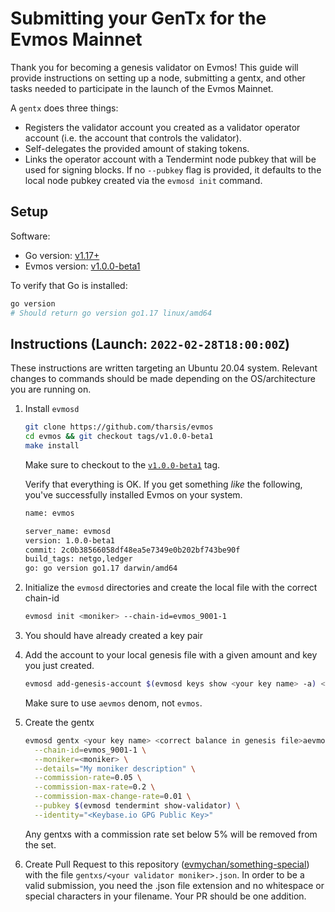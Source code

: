 # Submitting your GenTx for the Evmos Mainnet

Thank you for becoming a genesis validator on Evmos! This guide will provide instructions on setting up a node, submitting a gentx, and other tasks needed to participate in the launch of the Evmos Mainnet.

A `gentx` does three things:

- Registers the validator account you created as a validator operator account (i.e. the account that controls the validator).
- Self-delegates the provided amount of staking tokens.
- Links the operator account with a Tendermint node pubkey that will be used for signing blocks. If no `--pubkey` flag is provided, it defaults to the local node pubkey created via the `evmosd init` command.

## Setup

Software:

- Go version: [v1.17+](https://golang.org/dl/)
- Evmos version: [v1.0.0-beta1](https://github.com/tharsis/evmos/releases)

To verify that Go is installed:

```sh
go version
# Should return go version go1.17 linux/amd64
```

## Instructions (Launch: `2022-02-28T18:00:00Z`)

These instructions are written targeting an Ubuntu 20.04 system. Relevant changes to commands should be made depending on the OS/architecture you are running on.

1. Install `evmosd`

   ```bash
   git clone https://github.com/tharsis/evmos
   cd evmos && git checkout tags/v1.0.0-beta1
   make install
   ```

   Make sure to checkout to the [`v1.0.0-beta1`](https://github.com/tharsis/evmos/releases) tag.

   Verify that everything is OK. If you get something *like* the following, you've successfully installed Evmos on your system.

   ```sh
   name: evmos

   server_name: evmosd
   version: 1.0.0-beta1
   commit: 2c0b38566058df48ea5e7349e0b202bf743be90f
   build_tags: netgo,ledger
   go: go version go1.17 darwin/amd64
   ```

2. Initialize the `evmosd` directories and create the local file with the correct chain-id

   ```bash
   evmosd init <moniker> --chain-id=evmos_9001-1
   ```

3. You should have already created a key pair

4. Add the account to your local genesis file with a given amount and key you just created.

   ```bash
   evmosd add-genesis-account $(evmosd keys show <your key name> -a) <correct balance in genesis file>aevmos
   ```

   Make sure to use `aevmos` denom, not `evmos`.

5. Create the gentx

   ```bash
   evmosd gentx <your key name> <correct balance in genesis file>aevmos \
     --chain-id=evmos_9001-1 \
     --moniker=<moniker> \
     --details="My moniker description" \
     --commission-rate=0.05 \
     --commission-max-rate=0.2 \
     --commission-max-change-rate=0.01 \
     --pubkey $(evmosd tendermint show-validator) \
     --identity="<Keybase.io GPG Public Key>"
   ```
   
   Any gentxs with a commission rate set below 5% will be removed from the set.

6. Create Pull Request to this repository ([evmychan/something-special](https://github.com/evmychan/something-special/)) with the file  `gentxs/<your validator moniker>.json`. In order to be a valid submission, you need the .json file extension and no whitespace or special characters in your filename. Your PR should be one addition.
